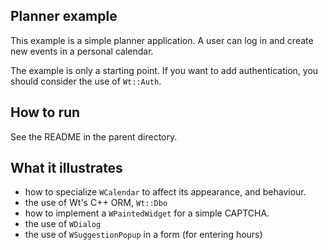 Planner example
---------------

This example is a simple planner application. A user can log in and
create new events in a personal calendar.

The example is only a starting point. If you want to add
authentication, you should consider the use of `Wt::Auth`.

How to run
----------

See the README in the parent directory.

What it illustrates
-------------------

- how to specialize `WCalendar` to affect its appearance, and behaviour.
- the use of Wt's C++ ORM, `Wt::Dbo`
- how to implement a `WPaintedWidget` for a simple CAPTCHA.
- the use of `WDialog`
- the use of `WSuggestionPopup` in a form (for entering hours)
